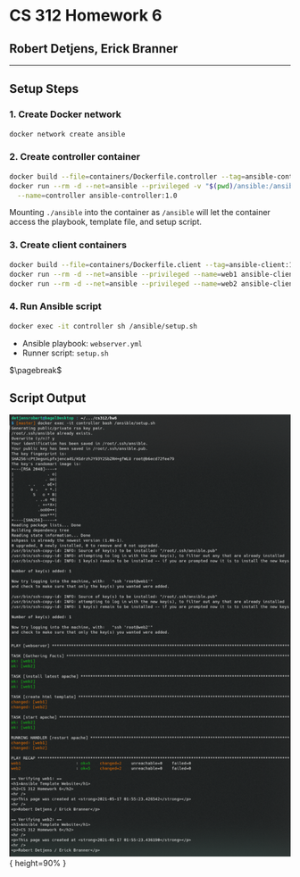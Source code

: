 # CS 312 Homework 6

## Robert Detjens, Erick Branner

---

## Setup Steps

### 1. Create Docker network

```bash
docker network create ansible
```

### 2. Create controller container

```bash
docker build --file=containers/Dockerfile.controller --tag=ansible-controller:1.0 .
docker run --rm -d --net=ansible --privileged -v "$(pwd)/ansible:/ansible" \
  --name=controller ansible-controller:1.0
```

Mounting `./ansible` into the container as `/ansible` will let the container access the playbook, template file,
and setup script.

### 3. Create client containers

```bash
docker build --file=containers/Dockerfile.client --tag=ansible-client:1.0 .
docker run --rm -d --net=ansible --privileged --name=web1 ansible-client:1.0
docker run --rm -d --net=ansible --privileged --name=web2 ansible-client:1.0
```

### 4. Run Ansible script

```bash
docker exec -it controller sh /ansible/setup.sh
```

- Ansible playbook: `webserver.yml`
- Runner script: `setup.sh`

$\pagebreak$

## Script Output

![](ansible-script.png){ height=90% }

